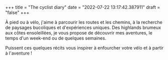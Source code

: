 +++
title = "The cyclist diary"
date = "2022-07-22 13:17:42.387911"
draft = "false"
+++

À pied ou à vélo, j'aime à parcourir les routes et les chemins, à la recherche de paysages bucoliques et d'expériences uniques.
Des highlands brumeux aux côtes ensoleillées, je vous propose de découvrir mes aventures, le temps d'un week-end ou de quelques semaines.

Puissent ces quelques récits vous inspirer à enfourcher votre vélo et à partir à l'aventure !

